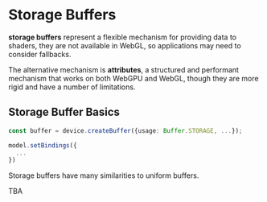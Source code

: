 # Storage Buffers

**storage buffers** represent a flexible mechanism for providing data to shaders, they are not available in WebGL, so applications may need to consider fallbacks.

The alternative mechanism is **attributes**, a structured and performant mechanism that works on both WebGPU and WebGL, though they are more rigid and have a number of limitations. 

## Storage Buffer Basics

```ts
const buffer = device.createBuffer({usage: Buffer.STORAGE, ...});

model.setBindings({
  ...
})
```

Storage buffers have many similarities to uniform buffers.

TBA
